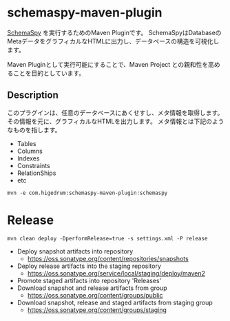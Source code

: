 # schemaspy-maven-plugin

[SchemaSpy](http://schemaspy.sourceforge.net/) を実行するためのMaven Pluginです。
SchemaSpyはDatabaseのMetaデータをグラフィカルなHTMLに出力し、データベースの構造を可視化します。

Maven Pluginとして実行可能にすることで、Maven Project との親和性を高めることを目的としています。

## Description

このプラグインは、任意のデータベースにあくせすし、メタ情報を取得します。
その情報を元に、グラフィカルなHTMLを出力します。
メタ情報とは下記のようなものを指します。

- Tables
- Columns
- Indexes
- Constraints
- RelationShips
- etc

```
mvn -e com.higedrum:schemaspy-maven-plugin:schemaspy
```

# Release

```
mvn clean deploy -DperformRelease=true -s settings.xml -P release
```

- Deploy snapshot artifacts into repository
  - https://oss.sonatype.org/content/repositories/snapshots
- Deploy release artifacts into the staging repository
  - https://oss.sonatype.org/service/local/staging/deploy/maven2
- Promote staged artifacts into repository 'Releases'
- Download snapshot and release artifacts from group 
  - https://oss.sonatype.org/content/groups/public
- Download snapshot, release and staged artifacts from staging group  
  - https://oss.sonatype.org/content/groups/staging